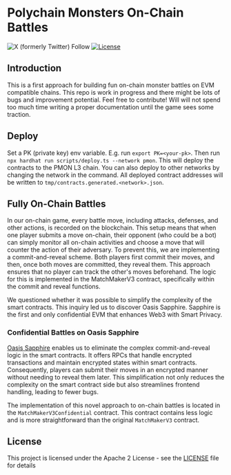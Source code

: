 # Polychain Monsters On-Chain Battles

![X (formerly Twitter) Follow](https://img.shields.io/twitter/follow/polychainmon) [![License](https://img.shields.io/badge/license-Apache%202-blue)](LICENSE)

## Introduction

This is a first approach for building fun on-chain monster battles on EVM compatible chains. This repo is work in progress and there might be lots of bugs and improvement potential. Feel free to contribute! Will will not spend too much time writing a proper documentation until the game sees some traction.

## Deploy

Set a PK (private key) env variable. E.g. run `export PK=<your-pk>`. Then run `npx hardhat run scripts/deploy.ts --network pmon`. This will deploy the contracts to the PMON L3 chain. You can also deploy to other networks by changing the network in the command. All deployed contract addresses will be written to `tmp/contracts.generated.<network>.json`.

## Fully On-Chain Battles

In our on-chain game, every battle move, including attacks, defenses, and other actions, is recorded on the blockchain. This setup means that when one player submits a move on-chain, their opponent (who could be a bot) can simply monitor all on-chain activities and choose a move that will counter the action of their adversary. To prevent this, we are implementing a commit-and-reveal scheme. Both players first commit their moves, and then, once both moves are committed, they reveal them. This approach ensures that no player can track the other's moves beforehand. The logic for this is implemented in the MatchMakerV3 contract, specifically within the commit and reveal functions.

We questioned whether it was possible to simplify the complexity of the smart contracts. This inquiry led us to discover Oasis Sapphire. Sapphire is the first and only confidential EVM that enhances Web3 with Smart Privacy.

### Confidential Battles on Oasis Sapphire

[Oasis Sapphire](https://oasisprotocol.org/sapphire) enables us to eliminate the complex commit-and-reveal logic in the smart contracts. It offers RPCs that handle encrypted transactions and maintain encrypted states within smart contracts. Consequently, players can submit their moves in an encrypted manner without needing to reveal them later. This simplification not only reduces the complexity on the smart contract side but also streamlines frontend handling, leading to fewer bugs.

The implementation of this novel approach to on-chain battles is located in the `MatchMakerV3Confidential` contract. This contract contains less logic and is more straightforward than the original `MatchMakerV3` contract.

## License

This project is licensed under the Apache 2 License - see the [LICENSE](LICENSE) file for details
